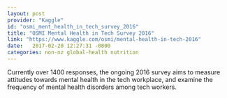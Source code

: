 ```yaml
---
layout: post
provider: "Kaggle"
id: "osmi_ment_health_in_tech_survey_2016"
title: "OSMI Mental Health in Tech Survey 2016"
link: "https://www.kaggle.com/osmi/mental-health-in-tech-2016"
date:   2017-02-20 12:27:31 -0800
categories: non-nz global-health nutrition
---
```


Currently over 1400 responses, the ongoing 2016 survey aims to measure attitudes towards mental health in the tech workplace, and examine the frequency of mental health disorders among tech workers.